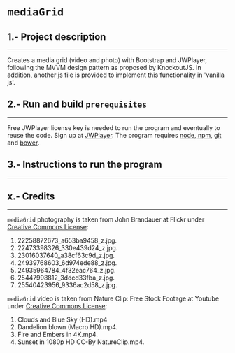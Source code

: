 # `mediaGrid`

## 1.- Project description
   ------------------------
   Creates a media grid (video and photo) with Bootstrap and JWPlayer, 
   following the MVVM design pattern as proposed by KnockoutJS.
   In addition, another js file is provided to implement this functionality
   in 'vanilla js'.

## 2.- Run and build `prerequisites`
   ---------------------------------
   Free JWPlayer license key is needed to run the program and eventually to
   reuse the code. Sign up at [JWPlayer](https://www.jwplayer.com/sign-up/).
   The program requires [node, npm](https://nodejs.org/en/), [git](http://git-scm.com/)
   and [bower](http://bower.io/#install-bower). 
   

## 3.- Instructions to run the program
   ------------------------------------



## x.- Credits
   -----------
   
   `mediaGrid` photography is taken from John Brandauer at Flickr under [Creative Commons License](https://creativecommons.org/licenses/by-nc-nd/2.0/legalcode):
   1) 22258872673_a653ba9458_z.jpg.
   2) 22473398326_330e439d24_z.jpg.
   3) 23016037640_a38cf63c9d_z.jpg.
   4) 24939768603_6d974ede88_z.jpg.
   5) 24935964784_4f32eac764_z.jpg.
   6) 25447998812_3ddcd33fba_z.jpg.
   7) 25540423956_9336ac2d58_z.jpg.
   
   `mediaGrid` video is taken from  Nature Clip: Free Stock Footage at Youtube under [Creative Commons License](https://creativecommons.org/licenses/by-nc-nd/2.0/legalcode):
   1) Clouds and Blue Sky (HD).mp4
   2) Dandelion blown (Macro HD).mp4.
   3) Fire and Embers in 4K.mp4.
   4) Sunset in 1080p HD CC-By NatureClip.mp4.
  


